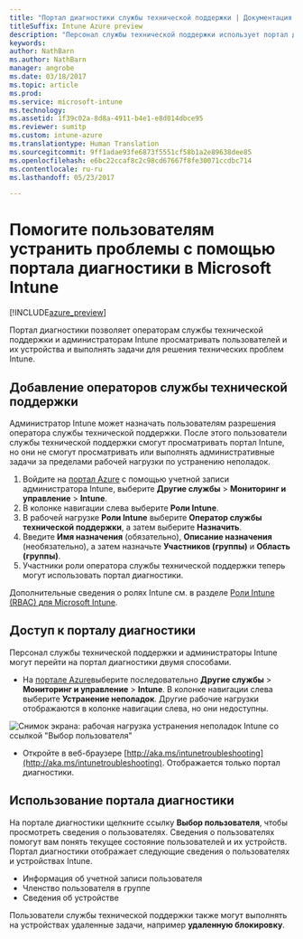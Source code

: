 ```yaml
---
title: "Портал диагностики службы технической поддержки | Документация Майкрософт"
titleSuffix: Intune Azure preview
description: "Персонал службы технической поддержки использует портал диагностики для устранения технических проблем пользователей"
keywords: 
author: NathBarn
ms.author: NathBarn
manager: angrobe
ms.date: 03/18/2017
ms.topic: article
ms.prod: 
ms.service: microsoft-intune
ms.technology: 
ms.assetid: 1f39c02a-8d8a-4911-b4e1-e8d014dbce95
ms.reviewer: sumitp
ms.custom: intune-azure
ms.translationtype: Human Translation
ms.sourcegitcommit: 9ff1adae93fe6873f5551cf58b1a2e89638dee85
ms.openlocfilehash: e6bc22ccaf8c2c98cd67667f8fe30071ccdbc714
ms.contentlocale: ru-ru
ms.lasthandoff: 05/23/2017

---
```

# <a name="help-users-with-the-troubleshooting-portal-in-microsoft-intune"></a>Помогите пользователям устранить проблемы с помощью портала диагностики в Microsoft Intune

[!INCLUDE[azure_preview](./includes/azure_preview.md)]

Портал диагностики позволяет операторам службы технической поддержки и администраторам Intune просматривать пользователей и их устройства и выполнять задачи для решения технических проблем Intune.

## <a name="add-help-desk-operators"></a>Добавление операторов службы технической поддержки
Администратор Intune может назначать пользователям разрешения оператора службы технической поддержки. После этого пользователи службы технической поддержки смогут просматривать портал Intune, но они не смогут просматривать или выполнять административные задачи за пределами рабочей нагрузки по устранению неполадок.

1. Войдите на [портал Azure](https:portal.azure.com) с помощью учетной записи администратора Intune, выберите **Другие службы** > **Мониторинг и управление** > **Intune**.
2. В колонке навигации слева выберите **Роли Intune**.
3. В рабочей нагрузке **Роли Intune** выберите **Оператор службы технической поддержки**, а затем выберите **Назначить**.
4. Введите **Имя назначения** (обязательно), **Описание назначения** (необязательно), а затем назначьте **Участников (группы)** и **Область (группы)**.
5. Участники роли оператора службы технической поддержки теперь могут использовать портал диагностики.

Дополнительные сведения о ролях Intune см. в разделе [Роли Intune (RBAC) для Microsoft Intune](role-based-access-control.md).

## <a name="access-the-troubleshooting-portal"></a>Доступ к порталу диагностики

Персонал службы технической поддержки и администраторы Intune могут перейти на портал диагностики двумя способами.
- На [портале Azure](https://portal.azure.com)выберите последовательно **Другие службы** > **Мониторинг и управление** > **Intune**. В колонке навигации слева выберите **Устранение неполадок**. Другие рабочие нагрузки отображаются в колонке навигации слева, но они недоступны.

![Снимок экрана: рабочая нагрузка устранения неполадок Intune со ссылкой "Выбор пользователя"](media/help-desk-user.png)
- Откройте в веб-браузере [http://aka.ms/intunetroubleshooting](http://aka.ms/intunetroubleshooting). Отображается только портал диагностики.

## <a name="use-the-troubleshooting-portal"></a>Использование портала диагностики

На портале диагностики щелкните ссылку **Выбор пользователя**, чтобы просмотреть сведения о пользователях. Сведения о пользователях помогут вам понять текущее состояние пользователей и их устройств. Портал диагностики отображает следующие сведения о пользователях и устройствах Intune.
- Информация об учетной записи пользователя
- Членство пользователя в группе
- Сведения об устройстве

Пользователи службы технической поддержки также могут выполнять на устройствах удаленные задачи, например **удаленную блокировку**.

